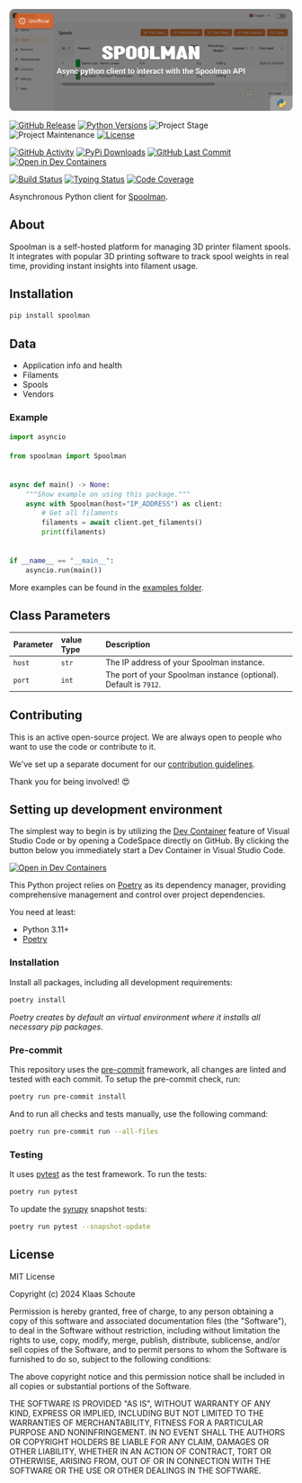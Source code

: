 <!-- Banner -->
![alt Banner of the Spoolman package](https://raw.githubusercontent.com/klaasnicolaas/python-spoolman/main/assets/header_spoolman-min.png)

<!-- PROJECT SHIELDS -->
[![GitHub Release][releases-shield]][releases]
[![Python Versions][python-versions-shield]][pypi]
![Project Stage][project-stage-shield]
![Project Maintenance][maintenance-shield]
[![License][license-shield]](LICENSE)

[![GitHub Activity][commits-shield]][commits-url]
[![PyPi Downloads][downloads-shield]][downloads-url]
[![GitHub Last Commit][last-commit-shield]][commits-url]
[![Open in Dev Containers][devcontainer-shield]][devcontainer]

[![Build Status][build-shield]][build-url]
[![Typing Status][typing-shield]][typing-url]
[![Code Coverage][codecov-shield]][codecov-url]


Asynchronous Python client for [Spoolman][spoolman].

## About

Spoolman is a self-hosted platform for managing 3D printer filament spools. It integrates with popular 3D printing software to track spool weights in real time, providing instant insights into filament usage.

## Installation

```bash
pip install spoolman
```

## Data

- Application info and health
- Filaments
- Spools
- Vendors

### Example

```python
import asyncio

from spoolman import Spoolman


async def main() -> None:
    """Show example on using this package."""
    async with Spoolman(host="IP_ADDRESS") as client:
        # Get all filaments
        filaments = await client.get_filaments()
        print(filaments)


if __name__ == "__main__":
    asyncio.run(main())
```

More examples can be found in the [examples folder](./examples/).

## Class Parameters

| Parameter | value Type | Description                                                       |
| :-------- | :--------- | :---------------------------------------------------------------- |
| `host`    | `str`      | The IP address of your Spoolman instance.                         |
| `port`    | `int`      | The port of your Spoolman instance (optional). Default is `7912`. |

## Contributing

This is an active open-source project. We are always open to people who want to
use the code or contribute to it.

We've set up a separate document for our
[contribution guidelines](CONTRIBUTING.md).

Thank you for being involved! :heart_eyes:

## Setting up development environment

The simplest way to begin is by utilizing the [Dev Container][devcontainer]
feature of Visual Studio Code or by opening a CodeSpace directly on GitHub.
By clicking the button below you immediately start a Dev Container in Visual Studio Code.

[![Open in Dev Containers][devcontainer-shield]][devcontainer]

This Python project relies on [Poetry][poetry] as its dependency manager,
providing comprehensive management and control over project dependencies.

You need at least:

- Python 3.11+
- [Poetry][poetry-install]

### Installation

Install all packages, including all development requirements:

```bash
poetry install
```

_Poetry creates by default an virtual environment where it installs all
necessary pip packages_.

### Pre-commit

This repository uses the [pre-commit][pre-commit] framework, all changes
are linted and tested with each commit. To setup the pre-commit check, run:

```bash
poetry run pre-commit install
```

And to run all checks and tests manually, use the following command:

```bash
poetry run pre-commit run --all-files
```

### Testing

It uses [pytest](https://docs.pytest.org/en/stable/) as the test framework. To run the tests:

```bash
poetry run pytest
```

To update the [syrupy](https://github.com/tophat/syrupy) snapshot tests:

```bash
poetry run pytest --snapshot-update
```

## License

MIT License

Copyright (c) 2024 Klaas Schoute

Permission is hereby granted, free of charge, to any person obtaining a copy
of this software and associated documentation files (the "Software"), to deal
in the Software without restriction, including without limitation the rights
to use, copy, modify, merge, publish, distribute, sublicense, and/or sell
copies of the Software, and to permit persons to whom the Software is
furnished to do so, subject to the following conditions:

The above copyright notice and this permission notice shall be included in all
copies or substantial portions of the Software.

THE SOFTWARE IS PROVIDED "AS IS", WITHOUT WARRANTY OF ANY KIND, EXPRESS OR
IMPLIED, INCLUDING BUT NOT LIMITED TO THE WARRANTIES OF MERCHANTABILITY,
FITNESS FOR A PARTICULAR PURPOSE AND NONINFRINGEMENT. IN NO EVENT SHALL THE
AUTHORS OR COPYRIGHT HOLDERS BE LIABLE FOR ANY CLAIM, DAMAGES OR OTHER
LIABILITY, WHETHER IN AN ACTION OF CONTRACT, TORT OR OTHERWISE, ARISING FROM,
OUT OF OR IN CONNECTION WITH THE SOFTWARE OR THE USE OR OTHER DEALINGS IN THE
SOFTWARE.


<!-- LINKS FROM PLATFORM -->
[spoolman]: https://github.com/Donkie/Spoolman

<!-- MARKDOWN LINKS & IMAGES -->
[build-shield]: https://github.com/klaasnicolaas/python-spoolman/actions/workflows/tests.yaml/badge.svg
[build-url]: https://github.com/klaasnicolaas/python-spoolman/actions/workflows/tests.yaml
[codecov-shield]: https://codecov.io/gh/klaasnicolaas/python-spoolman/branch/main/graph/badge.svg?token=C92VQ5QJ21
[codecov-url]: https://codecov.io/gh/klaasnicolaas/python-spoolman
[commits-shield]: https://img.shields.io/github/commit-activity/y/klaasnicolaas/python-spoolman.svg
[commits-url]: https://github.com/klaasnicolaas/python-spoolman/commits/main
[devcontainer-shield]: https://img.shields.io/static/v1?label=Dev%20Containers&message=Open&color=blue&logo=visualstudiocode
[devcontainer]: https://vscode.dev/redirect?url=vscode://ms-vscode-remote.remote-containers/cloneInVolume?url=https://github.com/klaasnicolaas/python-spoolman
[downloads-shield]: https://img.shields.io/pypi/dm/spoolman
[downloads-url]: https://pypistats.org/packages/spoolman
[last-commit-shield]: https://img.shields.io/github/last-commit/klaasnicolaas/python-spoolman.svg
[license-shield]: https://img.shields.io/github/license/klaasnicolaas/python-spoolman.svg
[maintenance-shield]: https://img.shields.io/maintenance/yes/2024.svg
[project-stage-shield]: https://img.shields.io/badge/project%20stage-experimental-yellow.svg
[pypi]: https://pypi.org/project/spoolman/
[python-versions-shield]: https://img.shields.io/pypi/pyversions/spoolman
[releases-shield]: https://img.shields.io/github/release/klaasnicolaas/python-spoolman.svg
[releases]: https://github.com/klaasnicolaas/python-spoolman/releases
[typing-shield]: https://github.com/klaasnicolaas/python-spoolman/actions/workflows/typing.yaml/badge.svg
[typing-url]: https://github.com/klaasnicolaas/python-spoolman/actions/workflows/typing.yaml

[poetry-install]: https://python-poetry.org/docs/#installation
[poetry]: https://python-poetry.org
[pre-commit]: https://pre-commit.com
